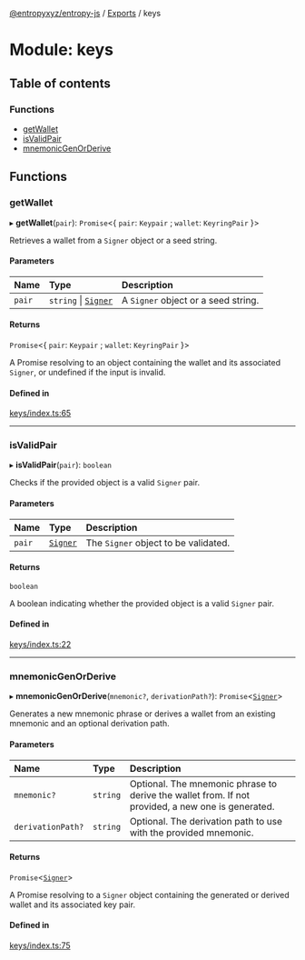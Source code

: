 [@entropyxyz/entropy-js](../README.md) / [Exports](../modules.md) / keys

# Module: keys

## Table of contents

### Functions

- [getWallet](keys.md#getwallet)
- [isValidPair](keys.md#isvalidpair)
- [mnemonicGenOrDerive](keys.md#mnemonicgenorderive)

## Functions

### getWallet

▸ **getWallet**(`pair`): `Promise`\<\{ `pair`: `Keypair` ; `wallet`: `KeyringPair`  }\>

Retrieves a wallet from a `Signer` object or a seed string.

#### Parameters

| Name | Type | Description |
| :------ | :------ | :------ |
| `pair` | `string` \| [`Signer`](../interfaces/types.Signer.md) | A `Signer` object or a seed string. |

#### Returns

`Promise`\<\{ `pair`: `Keypair` ; `wallet`: `KeyringPair`  }\>

A Promise resolving to an object containing the wallet and its associated `Signer`, or undefined if the input is invalid.

#### Defined in

[keys/index.ts:65](https://github.com/entropyxyz/entropy-js/blob/368842b/src/keys/index.ts#L65)

___

### isValidPair

▸ **isValidPair**(`pair`): `boolean`

Checks if the provided object is a valid `Signer` pair.

#### Parameters

| Name | Type | Description |
| :------ | :------ | :------ |
| `pair` | [`Signer`](../interfaces/types.Signer.md) | The `Signer` object to be validated. |

#### Returns

`boolean`

A boolean indicating whether the provided object is a valid `Signer` pair.

#### Defined in

[keys/index.ts:22](https://github.com/entropyxyz/entropy-js/blob/368842b/src/keys/index.ts#L22)

___

### mnemonicGenOrDerive

▸ **mnemonicGenOrDerive**(`mnemonic?`, `derivationPath?`): `Promise`\<[`Signer`](../interfaces/types.Signer.md)\>

Generates a new mnemonic phrase or derives a wallet from an existing mnemonic and an optional derivation path.

#### Parameters

| Name | Type | Description |
| :------ | :------ | :------ |
| `mnemonic?` | `string` | Optional. The mnemonic phrase to derive the wallet from. If not provided, a new one is generated. |
| `derivationPath?` | `string` | Optional. The derivation path to use with the provided mnemonic. |

#### Returns

`Promise`\<[`Signer`](../interfaces/types.Signer.md)\>

A Promise resolving to a `Signer` object containing the generated or derived wallet and its associated key pair.

#### Defined in

[keys/index.ts:75](https://github.com/entropyxyz/entropy-js/blob/368842b/src/keys/index.ts#L75)
